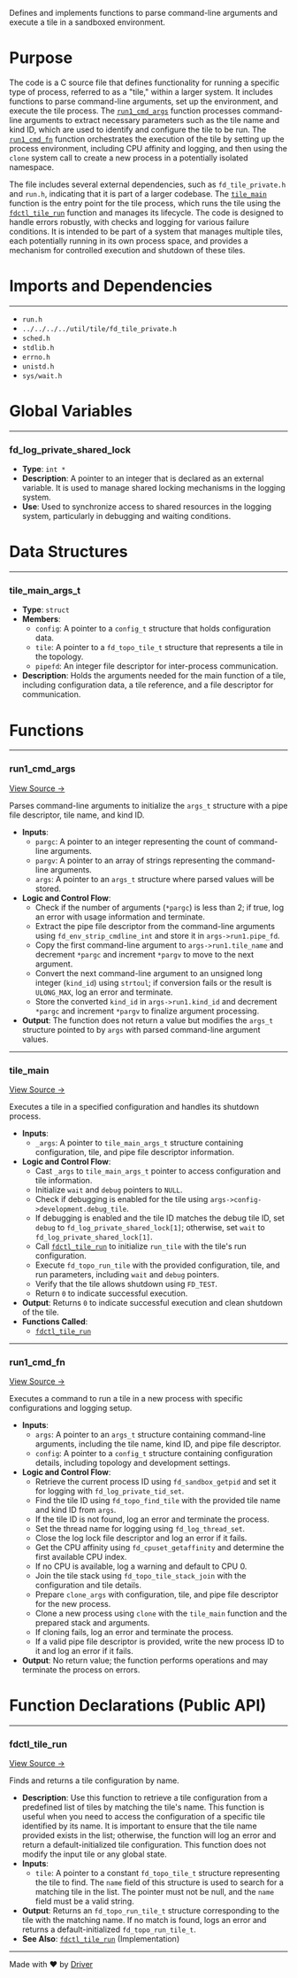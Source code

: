 <!--------------------------------------------------------------------------------->
<!-- IMPORTANT: This file is auto-generated by Driver (https://driver.ai). -------->
<!-- Manual edits may be overwritten on future commits. --------------------------->
<!--------------------------------------------------------------------------------->

Defines and implements functions to parse command-line arguments and execute a tile in a sandboxed environment.

# Purpose
The code is a C source file that defines functionality for running a specific type of process, referred to as a "tile," within a larger system. It includes functions to parse command-line arguments, set up the environment, and execute the tile process. The [`run1_cmd_args`](<#run1_cmd_args>) function processes command-line arguments to extract necessary parameters such as the tile name and kind ID, which are used to identify and configure the tile to be run. The [`run1_cmd_fn`](<#run1_cmd_fn>) function orchestrates the execution of the tile by setting up the process environment, including CPU affinity and logging, and then using the `clone` system call to create a new process in a potentially isolated namespace.

The file includes several external dependencies, such as `fd_tile_private.h` and `run.h`, indicating that it is part of a larger codebase. The [`tile_main`](<#tile_main>) function is the entry point for the tile process, which runs the tile using the [`fdctl_tile_run`](<#fdctl_tile_run>) function and manages its lifecycle. The code is designed to handle errors robustly, with checks and logging for various failure conditions. It is intended to be part of a system that manages multiple tiles, each potentially running in its own process space, and provides a mechanism for controlled execution and shutdown of these tiles.
# Imports and Dependencies

---
- `run.h`
- `../../../../util/tile/fd_tile_private.h`
- `sched.h`
- `stdlib.h`
- `errno.h`
- `unistd.h`
- `sys/wait.h`


# Global Variables

---
### fd\_log\_private\_shared\_lock
- **Type**: `int *`
- **Description**: A pointer to an integer that is declared as an external variable. It is used to manage shared locking mechanisms in the logging system.
- **Use**: Used to synchronize access to shared resources in the logging system, particularly in debugging and waiting conditions.


# Data Structures

---
### tile\_main\_args\_t
- **Type**: ``struct``
- **Members**:
    - ``config``: A pointer to a `config_t` structure that holds configuration data.
    - ``tile``: A pointer to a `fd_topo_tile_t` structure that represents a tile in the topology.
    - ``pipefd``: An integer file descriptor for inter-process communication.
- **Description**: Holds the arguments needed for the main function of a tile, including configuration data, a tile reference, and a file descriptor for communication.


# Functions

---
### run1\_cmd\_args<!-- {{#callable:run1_cmd_args}} -->
[View Source →](<../../../../../../../src/app/shared/commands/run/run1.c#L17>)

Parses command-line arguments to initialize the `args_t` structure with a pipe file descriptor, tile name, and kind ID.
- **Inputs**:
    - `pargc`: A pointer to an integer representing the count of command-line arguments.
    - `pargv`: A pointer to an array of strings representing the command-line arguments.
    - `args`: A pointer to an `args_t` structure where parsed values will be stored.
- **Logic and Control Flow**:
    - Check if the number of arguments (`*pargc`) is less than 2; if true, log an error with usage information and terminate.
    - Extract the pipe file descriptor from the command-line arguments using `fd_env_strip_cmdline_int` and store it in `args->run1.pipe_fd`.
    - Copy the first command-line argument to `args->run1.tile_name` and decrement `*pargc` and increment `*pargv` to move to the next argument.
    - Convert the next command-line argument to an unsigned long integer (`kind_id`) using `strtoul`; if conversion fails or the result is `ULONG_MAX`, log an error and terminate.
    - Store the converted `kind_id` in `args->run1.kind_id` and decrement `*pargc` and increment `*pargv` to finalize argument processing.
- **Output**: The function does not return a value but modifies the `args_t` structure pointed to by `args` with parsed command-line argument values.


---
### tile\_main<!-- {{#callable:tile_main}} -->
[View Source →](<../../../../../../../src/app/shared/commands/run/run1.c#L47>)

Executes a tile in a specified configuration and handles its shutdown process.
- **Inputs**:
    - `_args`: A pointer to `tile_main_args_t` structure containing configuration, tile, and pipe file descriptor information.
- **Logic and Control Flow**:
    - Cast `_args` to `tile_main_args_t` pointer to access configuration and tile information.
    - Initialize `wait` and `debug` pointers to `NULL`.
    - Check if debugging is enabled for the tile using `args->config->development.debug_tile`.
    - If debugging is enabled and the tile ID matches the debug tile ID, set `debug` to `fd_log_private_shared_lock[1]`; otherwise, set `wait` to `fd_log_private_shared_lock[1]`.
    - Call [`fdctl_tile_run`](<../../boot/fd_boot.c.md#fdctl_tile_run>) to initialize `run_tile` with the tile's run configuration.
    - Execute `fd_topo_run_tile` with the provided configuration, tile, and run parameters, including `wait` and `debug` pointers.
    - Verify that the tile allows shutdown using `FD_TEST`.
    - Return `0` to indicate successful execution.
- **Output**: Returns `0` to indicate successful execution and clean shutdown of the tile.
- **Functions Called**:
    - [`fdctl_tile_run`](<../../boot/fd_boot.c.md#fdctl_tile_run>)


---
### run1\_cmd\_fn<!-- {{#callable:run1_cmd_fn}} -->
[View Source →](<../../../../../../../src/app/shared/commands/run/run1.c#L67>)

Executes a command to run a tile in a new process with specific configurations and logging setup.
- **Inputs**:
    - `args`: A pointer to an `args_t` structure containing command-line arguments, including the tile name, kind ID, and pipe file descriptor.
    - `config`: A pointer to a `config_t` structure containing configuration details, including topology and development settings.
- **Logic and Control Flow**:
    - Retrieve the current process ID using `fd_sandbox_getpid` and set it for logging with `fd_log_private_tid_set`.
    - Find the tile ID using `fd_topo_find_tile` with the provided tile name and kind ID from `args`.
    - If the tile ID is not found, log an error and terminate the process.
    - Set the thread name for logging using `fd_log_thread_set`.
    - Close the log lock file descriptor and log an error if it fails.
    - Get the CPU affinity using `fd_cpuset_getaffinity` and determine the first available CPU index.
    - If no CPU is available, log a warning and default to CPU 0.
    - Join the tile stack using `fd_topo_tile_stack_join` with the configuration and tile details.
    - Prepare `clone_args` with configuration, tile, and pipe file descriptor for the new process.
    - Clone a new process using `clone` with the `tile_main` function and the prepared stack and arguments.
    - If cloning fails, log an error and terminate the process.
    - If a valid pipe file descriptor is provided, write the new process ID to it and log an error if it fails.
- **Output**: No return value; the function performs operations and may terminate the process on errors.


# Function Declarations (Public API)

---
### fdctl\_tile\_run<!-- {{#callable_declaration:fdctl_tile_run}} -->
[View Source →](<../../../../../../../src/app/shared/commands/run/run1.c#L14>)

Finds and returns a tile configuration by name.
- **Description**: Use this function to retrieve a tile configuration from a predefined list of tiles by matching the tile's name. This function is useful when you need to access the configuration of a specific tile identified by its name. It is important to ensure that the tile name provided exists in the list; otherwise, the function will log an error and return a default-initialized tile configuration. This function does not modify the input tile or any global state.
- **Inputs**:
    - `tile`: A pointer to a constant `fd_topo_tile_t` structure representing the tile to find. The `name` field of this structure is used to search for a matching tile in the list. The pointer must not be null, and the `name` field must be a valid string.
- **Output**: Returns an `fd_topo_run_tile_t` structure corresponding to the tile with the matching name. If no match is found, logs an error and returns a default-initialized `fd_topo_run_tile_t`.
- **See Also**: [`fdctl_tile_run`](<../../boot/fd_boot.c.md#fdctl_tile_run>)  (Implementation)



---
Made with ❤️ by [Driver](https://www.driver.ai/)